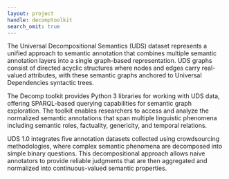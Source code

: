 ```yaml
---
layout: project
handle: decomptoolkit
search_omit: true
---
```


The Universal Decompositional Semantics (UDS) dataset represents a unified approach to semantic annotation that combines multiple semantic annotation layers into a single graph-based representation. UDS graphs consist of directed acyclic structures where nodes and edges carry real-valued attributes, with these semantic graphs anchored to Universal Dependencies syntactic trees.

The Decomp toolkit provides Python 3 libraries for working with UDS data, offering SPARQL-based querying capabilities for semantic graph exploration. The toolkit enables researchers to access and analyze the normalized semantic annotations that span multiple linguistic phenomena including semantic roles, factuality, genericity, and temporal relations.

UDS 1.0 integrates five annotation datasets collected using crowdsourcing methodologies, where complex semantic phenomena are decomposed into simple binary questions. This decompositional approach allows naive annotators to provide reliable judgments that are then aggregated and normalized into continuous-valued semantic properties.